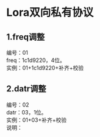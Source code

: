 # Lora双向私有协议

## 1.freq调整  
编号：01  
freq：1c1d9220，4位。   
实例：01+1c1d9220+补齐+校验   

## 2.datr调整   
编号：02   
datr：03，1位。   
实例：01+03+补齐+校验   
说明： 
